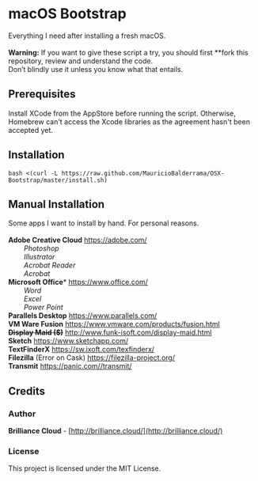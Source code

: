 # macOS Bootstrap
Everything I need after installing a fresh macOS.<br>
<br>
**Warning:** If you want to give these script a try, you should first **fork this repository, review and understand the code.<br>
Don’t blindly use it unless you know what that entails.<br>

## Prerequisites
Install XCode from the AppStore before running the script. Otherwise, Homebrew can't access the Xcode libraries as the agreement hasn't been accepted yet.

## Installation
``` 
bash <(curl -L https://raw.github.com/MauricioBalderrama/OSX-Bootstrap/master/install.sh)
```
## Manual Installation
Some apps I want to install by hand. For personal reasons.<br>
<br>
**Adobe Creative Cloud** https://adobe.com/<br>
*&nbsp;&nbsp;&nbsp;&nbsp;&nbsp;&nbsp;&nbsp; Photoshop<br>
&nbsp;&nbsp;&nbsp;&nbsp;&nbsp;&nbsp;&nbsp; Illustrator<br>
&nbsp;&nbsp;&nbsp;&nbsp;&nbsp;&nbsp;&nbsp; Acrobat Reader<br>
&nbsp;&nbsp;&nbsp;&nbsp;&nbsp;&nbsp;&nbsp; Acrobat<br>*
**Microsoft Office*** https://www.office.com/<br>
*&nbsp;&nbsp;&nbsp;&nbsp;&nbsp;&nbsp;&nbsp; Word<br>
&nbsp;&nbsp;&nbsp;&nbsp;&nbsp;&nbsp;&nbsp; Excel<br>
&nbsp;&nbsp;&nbsp;&nbsp;&nbsp;&nbsp;&nbsp; Power Point<br>*
**Parallels Desktop** https://www.parallels.com/<br>
**VM Ware Fusion** https://www.vmware.com/products/fusion.html<br>
**~~Display Maid ($)~~** http://www.funk-isoft.com/display-maid.html<br>
**Sketch** https://www.sketchapp.com/<br>
**TextFinderX** https://sw.ixoft.com/texfinderx/<br>
**Filezilla** (Error on Cask) https://filezilla-project.org/<br>
**Transmit** https://panic.com//transmit/<br>

## Credits

### Author
**Brilliance Cloud** - [http://brilliance.cloud/](http://brilliance.cloud/)

### License
This project is licensed under the MIT License.
